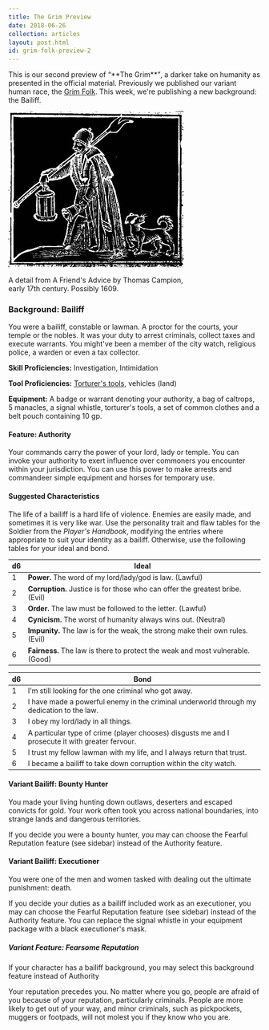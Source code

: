 ```yaml
---
title: The Grim Preview
date: 2018-06-26
collection: articles
layout: post.html
id: grim-folk-preview-2
---
```

<p>This is our second preview of <q>**The Grim**</q>, a darker take on humanity as presented in the official material. Previously we published our variant human race, the <a href="grim-folk.html">Grim Folk</a>. This week, we're publishing a new background: the Bailiff.</p>

<div class="illustration" style="max-width: 350px;">
  <img src="images/bailiff.jpg">
  <p class="caption">A detail from A Friend's Advice by Thomas Campion, early 17th century. Possibly 1609. </p>
</div>

<h3 id="bailiff">Background: Bailiff</h3>

<p>You were a bailiff, constable or lawman. A proctor for the courts, your temple or the nobles. It was your duty to arrest criminals, collect taxes and execute warrants. You might've been a member of the city watch, religious police, a warden or even a tax collector.</p>

<p><strong>Skill Proficiencies:</strong> Investigation, Intimidation</p>

<p><strong>Tool Proficiencies:</strong> <a href="torture.html">Torturer's tools</a>, vehicles (land)</p>

<p><strong>Equipment:</strong> A badge or warrant denoting your authority, a bag of caltrops, 5 manacles, a signal whistle, torturer's tools, a set of common clothes and a belt pouch containing 10 gp.</p>

<h4 id="bailiff-authority">Feature: Authority</h4>

<p>Your commands carry the power of your lord, lady or temple. You can invoke your authority to exert influence over commoners you encounter within your jurisdiction. You can use this power to make arrests and commandeer simple equipment and horses for temporary use.</p>

<h4>Suggested Characteristics</h4>

<p>The life of a bailiff is a hard life of violence. Enemies are easily made, and sometimes it is very like war. Use the personality trait and flaw tables for the Soldier from the <em>Player's Handbook</em>, modifying the entries where appropriate to suit your identity as a bailiff. Otherwise, use the following tables for your ideal and bond.</p>

<table>
  <thead>
    <tr>
      <th class="number">d6</th>
      <th>Ideal</th>
    </tr>
  </thead>
  <tbody>
    <tr>
      <td class="number">1</td>
      <td><strong>Power.</strong> The word of my lord/lady/god is law. (Lawful)</td>
    </tr>
    <tr>
      <td class="number">2</td>
      <td><strong>Corruption.</strong> Justice is for those who can offer the greatest bribe. (Evil)</td>
    </tr>
    <tr>
      <td class="number">3</td>
      <td><strong>Order.</strong> The law must be followed to the letter. (Lawful)</td>
    </tr>
      <td class="number">4</td>
      <td><strong>Cynicism.</strong> The worst of humanity always wins out. (Neutral)</td>
    </tr>
    <tr>
      <td class="number">5</td>
      <td><strong>Impunity.</strong> The law is for the weak, the strong make their own rules. (Evil)</td>
    </tr>
    <tr>
      <td class="number">6</td>
      <td><strong>Fairness.</strong> The law is there to protect the weak and most vulnerable. (Good)</td>
    </tr>
  </tbody>
</table>

<table>
  <thead>
    <tr>
      <th class="number">d6</th>
      <th>Bond</th>
    </tr>
  </thead>
  <tbody>
    <tr>
      <td class="number">1</td>
      <td>I'm still looking for the one criminal who got away.</td>
    </tr>
    <tr>
      <td class="number">2</td>
      <td>I have made a powerful enemy in the criminal underworld through my dedication to the law.</td>
    </tr>
    <tr>
      <td class="number">3</td>
      <td>I obey my lord/lady in all things.</td>
    </tr>
    <tr>
      <td class="number">4</td>
      <td>A particular type of crime (player chooses) disgusts me and I prosecute it with greater fervour.</td>
    </tr>
    <tr>
      <td class="number">5</td>
      <td>I trust my fellow lawman with my life, and I always return that trust.</td>
    </tr>
    <tr>
      <td class="number">6</td>
      <td>I became a bailiff to take down corruption within the city watch.</td>
    </tr>
  </tbody>
</table>

<h4 id="bounty-hunter">Variant Bailiff: Bounty Hunter</h4>

<p>You made your living hunting down outlaws, deserters and escaped convicts for gold. Your work often took you across national boundaries, into strange lands and dangerous territories.</p>

<p>If you decide you were a bounty hunter, you may can choose the Fearful Reputation feature (see sidebar) instead of the Authority feature.</p>

<h4 id="executioner">Variant Bailiff: Executioner</h4>

<p>You were one of the men and women tasked with dealing out the ultimate punishment: death.</p>

<p>If you decide your duties as a bailiff included work as an executioner, you may can choose the Fearful Reputation feature (see sidebar) instead of the Authority feature. You can replace the signal whistle in your equipment package with a black executioner's mask.</p>

<aside class="aside">
  <h5>Variant Feature: Fearsome Reputation</h5>

  <p>If your character has a bailiff background, you may select this background feature instead of Authority</p>

  <p>Your reputation precedes you. No matter where you go, people are afraid of you because of your reputation, particularly criminals. People are more likely to get out of your way, and minor criminals, such as pickpockets, muggers or footpads, will not molest you if they know who you are.</p>
</aside>